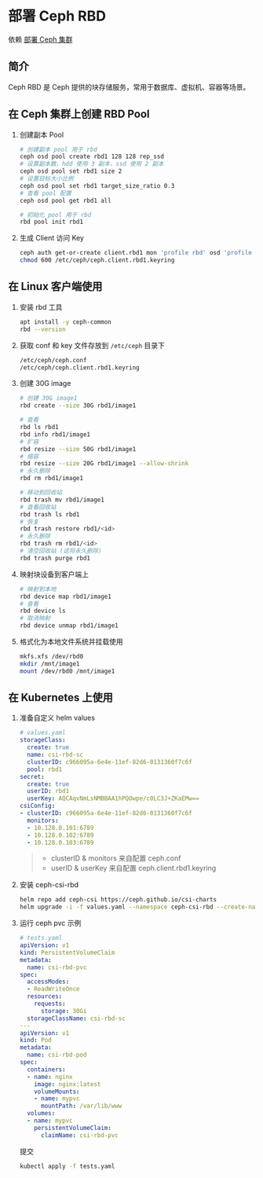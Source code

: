 # 部署 Ceph RBD

依赖 [部署 Ceph 集群](1-deploy-ceph-cluster.md)

## 简介

Ceph RBD 是 Ceph 提供的块存储服务，常用于数据库、虚拟机、容器等场景。

## 在 Ceph 集群上创建 RBD Pool

1. 创建副本 Pool 
    
    ```bash
    # 创建副本 pool 用于 rbd
    ceph osd pool create rbd1 128 128 rep_ssd
    # 设置副本数，hdd 使用 3 副本，ssd 使用 2 副本
    ceph osd pool set rbd1 size 2
    # 设置目标大小比例
    ceph osd pool set rbd1 target_size_ratio 0.3
    # 查看 pool 配置
    ceph osd pool get rbd1 all

    # 初始化 pool 用于 rbd
    rbd pool init rbd1
    ```
    
2. 生成 Client 访问 Key
    
    ```bash
    ceph auth get-or-create client.rbd1 mon 'profile rbd' osd 'profile rbd pool=rbd1' mgr 'profile rbd pool=rbd1' |tee /etc/ceph/ceph.client.rbd1.keyring
    chmod 600 /etc/ceph/ceph.client.rbd1.keyring
    ```

## 在 Linux 客户端使用

1. 安装 rbd 工具

    ```bash
    apt install -y ceph-common
    rbd --version
    ```
    
2. 获取 conf 和 key 文件存放到 `/etc/ceph` 目录下
    
    ```bash
    /etc/ceph/ceph.conf
    /etc/ceph/ceph.client.rbd1.keyring
    ```
    
3. 创建 30G image 
    
    ```bash
    # 创建 30G image1
    rbd create --size 30G rbd1/image1

    # 查看
    rbd ls rbd1
    rbd info rbd1/image1
    # 扩容
    rbd resize --size 50G rbd1/image1
    # 缩容
    rbd resize --size 20G rbd1/image1 --allow-shrink
    # 永久删除
    rbd rm rbd1/image1

    # 移动到回收站
    rbd trash mv rbd1/image1
    # 查看回收站
    rbd trash ls rbd1
    # 恢复
    rbd trash restore rbd1/<id>
    # 永久删除
    rbd trash rm rbd1/<id>
    # 清空回收站 (这将永久删除)
    rbd trash purge rbd1
    ```

4. 映射块设备到客户端上

    ```bash
    # 映射到本地
    rbd device map rbd1/image1
    # 查看
    rbd device ls
    # 取消映射
    rbd device unmap rbd1/image1
    ```

5. 格式化为本地文件系统并挂载使用

    ```bash
    mkfs.xfs /dev/rbd0
    mkdir /mnt/image1
    mount /dev/rbd0 /mnt/image1
    ```

## 在 Kubernetes 上使用

1. 准备自定义 helm values

    ```yaml
    # values.yaml
    storageClass:
      create: true
      name: csi-rbd-sc
      clusterID: c966095a-6e4e-11ef-82d6-0131360f7c6f
      pool: rbd1
    secret:
      create: true
      userID: rbd1
      userKey: AQCAqvNmLsNMBBAA1hPQOwpe/c0LC3J+ZKaEMw==
    csiConfig:
    - clusterID: c966095a-6e4e-11ef-82d6-0131360f7c6f
      monitors:
      - 10.128.0.101:6789
      - 10.128.0.102:6789
      - 10.128.0.103:6789
    ```

    > * clusterID & monitors 来自配置 ceph.conf
    > * userID & userKey 来自配置 ceph.client.rbd1.keyring

2. 安装 ceph-csi-rbd

    ```bash
    helm repo add ceph-csi https://ceph.github.io/csi-charts
    helm upgrade -i -f values.yaml --namespace ceph-csi-rbd --create-namespace ceph-csi-rbd ceph-csi/ceph-csi-rbd
    ```

3. 运行 ceph pvc 示例

    ```yaml
    # tests.yaml
    apiVersion: v1
    kind: PersistentVolumeClaim
    metadata:
      name: csi-rbd-pvc
    spec:
      accessModes:
      - ReadWriteOnce
      resources:
        requests:
          storage: 30Gi
      storageClassName: csi-rbd-sc
    ---
    apiVersion: v1
    kind: Pod
    metadata:
      name: csi-rbd-pod
    spec:
      containers:
      - name: nginx
        image: nginx:latest
        volumeMounts:
        - name: mypvc
          mountPath: /var/lib/www
      volumes:
      - name: mypvc
        persistentVolumeClaim:
          claimName: csi-rbd-pvc
    ```

    提交

    ```bash
    kubectl apply -f tests.yaml
    ```


    